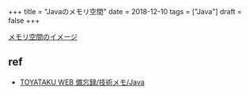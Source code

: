 +++
title = "Javaのメモリ空間"
date = 2018-12-10
tags = ["Java"]
draft = false
+++


[メモリ空間のイメージ](http://fomsan.sakura.ne.jp/memo/java/javaTuning.html)

## ref

- [TOYATAKU WEB 備忘録/技術メモ/Java](http://fomsan.sakura.ne.jp/memo/java/index.html)
